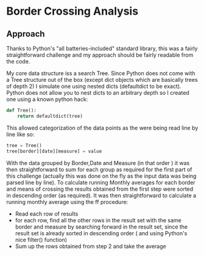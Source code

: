 # Border Crossing Analysis

## Approach
Thanks to Python's "all batteries-included" standard library, this was a fairly straightforward challenge and my 
approach should be fairly readable from the code.

My core data structure iss a search Tree. Since Python does not come with a Tree structure out of the box (except 
dict objects which are basically trees of depth 2) I simulate one using nested dicts (defaultdict to be exact). 
Python does not allow you to nest dicts to an arbitrary depth so I created one using a known python hack:

```python
def Tree():
	return defaultdict(tree)

```	 
This allowed categorization of the data points as the were being read line by line like so:

```python
tree = Tree()
tree[border][date][measure] = value
```

With the data grouped by Border,Date and Measure (in that order ) it was then straightforward to sum for each group 
as required for the first part of this challenge (actually this was done on the fly as the input data was being parsed
line by line).
To calculate running Monthly averages for each border and means of crossing the results obtained from the
first step were sorted in descending order (as required). It was then straightforward to calculate a running monthly
average using the ff procedure:
- Read each row of results
- for each row, find all the other rows in the result set with the same border and measure by searching forward
  in the result set, since the result set is already sorted in descending order ( and using Python's nice
  filter() function)
- Sum up the rows obtained from step 2 and take the average
